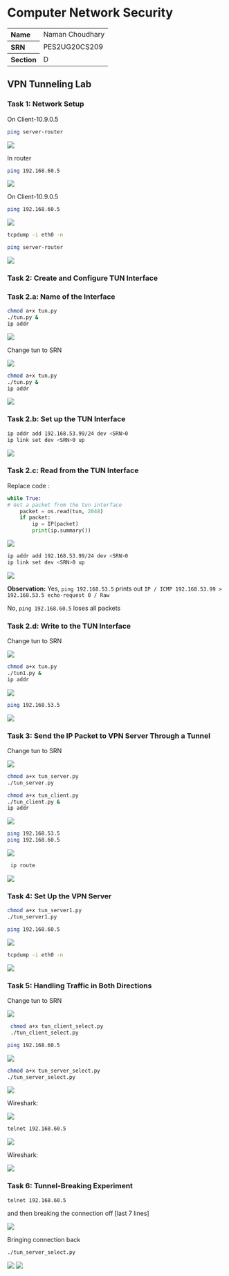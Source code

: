# Computer Network Security

<table style="width:100%">
  <tr>
    <th align="left">Name</th>
    <td>Naman Choudhary</td>
  </tr>
  <tr>
    <th align="left">SRN</th>
    <td>PES2UG20CS209</td>
  </tr>
  <tr>
    <th align="left">Section</th>
    <td>D</td>
  </tr>
</table>

## VPN Tunneling Lab

### Task 1: Network Setup


On Client-10.9.0.5

```bash
ping server-router
```

![](./SS/Task1/img1.jpg)

In router

```bash
ping 192.168.60.5
```

![](./SS/Task1/img2.jpg)

On Client-10.9.0.5

```bash
ping 192.168.60.5
```

![](./SS/Task1/img3.jpg)


```bash
tcpdump -i eth0 -n
```


```bash
ping server-router
```

![](./SS/Task1/img4.jpg)



### Task 2: Create and Configure TUN Interface

### Task 2.a: Name of the Interface

```bash
chmod a+x tun.py
./tun.py &
ip addr
```

![](./SS/T2a/img1.jpg)

Change tun to SRN

![](./SS/T2a/img2.jpg)

```bash
chmod a+x tun.py
./tun.py &
ip addr
```

![](./SS/T2a/img3.jpg)


### Task 2.b: Set up the TUN Interface

```bash
ip addr add 192.168.53.99/24 dev <SRN>0
ip link set dev <SRN>0 up
```

![](./SS/T2b/img1.jpg)


### Task 2.c: Read from the TUN Interface

Replace code :

```py
while True:
# Get a packet from the tun interface
	packet = os.read(tun, 2048)
	if packet:
		ip = IP(packet)
		print(ip.summary())

```

![](./SS/T2c/img1.jpg)

```bash
ip addr add 192.168.53.99/24 dev <SRN>0
ip link set dev <SRN>0 up
```

![](./SS/T2c/img2.jpg)

**Observation:** Yes, `ping 192.168.53.5` prints out `IP / ICMP 192.168.53.99 > 192.168.53.5 echo-request 0 / Raw`

No, `ping 192.168.60.5` loses all packets

### Task 2.d: Write to the TUN Interface

Change tun to SRN

![](./SS/T2d/img1.jpg)

```bash
chmod a+x tun.py
./tun1.py &
ip addr
```

![](./SS/T2d/img2.jpg)

```bash
ping 192.168.53.5
```

![](./SS/T2d/img3.jpg)


### Task 3: Send the IP Packet to VPN Server Through a Tunnel


Change tun to SRN

![](./SS/T3/img1.jpg)

```bash
chmod a+x tun_server.py
./tun_server.py
```

```bash
chmod a+x tun_client.py
./tun_client.py &
ip addr
```

![](./SS/T3/img2.jpg)

```bash
ping 192.168.53.5
ping 192.168.60.5
```

![](./SS/T3/img3.jpg)

```bash
 ip route
```

![](./SS/T3/img4.jpg)


### Task 4: Set Up the VPN Server

```bash
chmod a+x tun_server1.py
./tun_server1.py
```

```bash
ping 192.168.60.5
```

![](./SS/T4/img1.jpg)

```bash
tcpdump -i eth0 -n
```

![](./SS/T4/img2.jpg)


### Task 5: Handling Traffic in Both Directions

Change tun to SRN

![](./SS/T5/img1.jpg)

```bash
 chmod a+x tun_client_select.py
 ./tun_client_select.py
```

```bash
ping 192.168.60.5
```

![](./SS/T5/img2.jpg)

```bash
chmod a+x tun_server_select.py
./tun_server_select.py
```

![](./SS/T5/img4.jpg)

Wireshark:

![](./SS/T5/img3.jpg)

```bash
telnet 192.168.60.5
```

![](./SS/T5/img4.jpg)

Wireshark:

![](./SS/T5/img5.jpg)

### Task 6: Tunnel-Breaking Experiment

```bash
telnet 192.168.60.5
```

and then breaking the connection off [last 7 lines]

![](./SS/T5/img1.jpg)

Bringing connection back

```bash
./tun_server_select.py
```

![](./SS/T5/img2.jpg)
![](./SS/T5/img3.jpg)